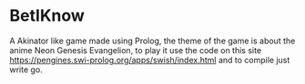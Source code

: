 # BetIKnow
A Akinator like game made using Prolog, the theme of the game is about the anime Neon Genesis Evangelion, to play it use the code on this site https://pengines.swi-prolog.org/apps/swish/index.html and to compile just write go.
